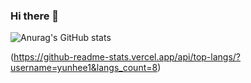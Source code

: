 ### Hi there 👋

![Anurag's GitHub stats](https://github-readme-stats.vercel.app/api?username=yunhee1&show_icons=true&theme=radical)

(https://github-readme-stats.vercel.app/api/top-langs/?username=yunhee1&langs_count=8)
<!--
**yunhee1/yunhee1** is a ✨ _special_ ✨ repository because its `README.md` (this file) appears on your GitHub profile.

Here are some ideas to get you started:

- 🔭 I’m currently working on ...
- 🌱 I’m currently learning ...
- 👯 I’m looking to collaborate on ...
- 🤔 I’m looking for help with ...
- 💬 Ask me about ...
- 📫 How to reach me: ...
- 😄 Pronouns: ...
- ⚡ Fun fact: ...
-->
